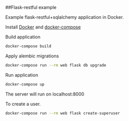 ##Flask-restful example

Example flask-restful+sqlalchemy application in Docker.

Install [Docker](https://docs.docker.com/engine/install/) and [docker-compose](https://docs.docker.com/compose/install/)

Build application
```bash
docker-compose build
```

Apply alembic migrations

```bash
docker-compose run --rm web flask db upgrade
```

Run application

```bash
docker-compose up
```
The server will run on localhost:8000

To create a user.
```bash
docker-compose run --rm web flask create-superuser
```

